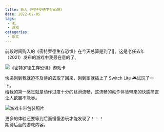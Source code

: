 ```yaml
---
title: 新入《密特罗德生存恐惧》
date: 2022-02-05
tags:
 - Hi
 - 游戏
categories:
 - 杂文
---
```


前段时间购入的《密特罗德生存恐惧》在今天总算是到了:tada:，这是老任去年（2021）发布的游戏中我最在意的了。

![《密特罗德生存恐惧》游戏卡](/images/lA1ZpuyUGDkdTKE.jpg)

<!-- more -->  
快递刚到我就迫不及待的去取了回来，刚到家就插上了 Switch Lite :video_game:试玩了一下。  
给我的第一感觉就是动作过度十分的丝滑流畅，这流畅的动作体验带来的快感简直让人欲罢不能:heart_eyes:。

![游戏卡带包装照片](/images/DxKpfscYA9a1wve.jpg)

更多的体验还要等到后面慢慢游玩才能发现了！！！  
期待后面的游戏内容。
